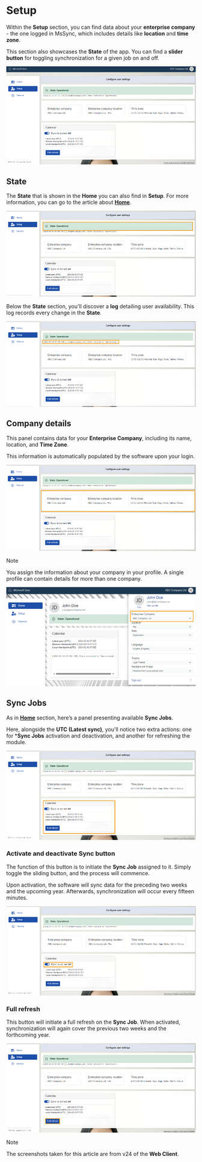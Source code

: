 # Setup

Within the **Setup** section, you can find data about your **enterprise company** - the one logged in MsSync, which includes details like **location** and **time zone**. 

This section also showcases the **State** of the app. You can find a **slider button** for toggling synchronization for a given job on and off.

![picture](pictures/Setup_view_01_03.png) 

## State 

The **State** that is shown in the **Home** you can also find in **Setup**. For more information, you can go to the article about **[Home](https://docs.erp.net/tech/modules/applications/mssync/home.html)**. 

![picture](pictures/Setup_state_01_03.png) 

Below the **State** section, you'll discover a **log** detailing user availability. This log records every change in the **State**.

![picture](pictures/Setup_logs_01_03.png) 

## Company details 

This panel contains data for your **Enterprise Company**, including its name, location, and **Time Zone**. 

This information is automatically populated by the software upon your login.

![picture](pictures/Setup_company_info_01_03.png)  

> [!NOTE] 
> You assign the information about your company in your profile. A single profile can contain details for more than one company.

![picture](pictures/Setup_profile_info_01_03.png) 

## Sync Jobs 

As in **[Home](https://docs.erp.net/tech/modules/applications/mssync/home.html)** section, here’s a panel presenting available **Sync Jobs**. 

Here, alongside the **UTC (Latest sync)**, you'll notice two extra actions: one for ***Sync Jobs** activation and deactivation, and another for refreshing the module.

![picture](pictures/Setup_jobs_01_03.png) 

### Activate and deactivate Sync button

The function of this button is to initiate the **Sync Job** assigned to it. Simply toggle the sliding button, and the process will commence. 

Upon activation, the software will sync data for the preceding two weeks and the upcoming year. Afterwards, synchronization will occur every fifteen minutes.
 
![picture](pictures/Setup_slider_01_03.png) 

### Full refresh 

This button will initiate a full refresh on the **Sync Job**. When activated, synchronization will again cover the previous two weeks and the forthcoming year.
 
![picture](pictures/Setup_fullrefresh_01_03.png) 

> [!NOTE]
> The screenshots taken for this article are from v24 of the **Web Client**.

